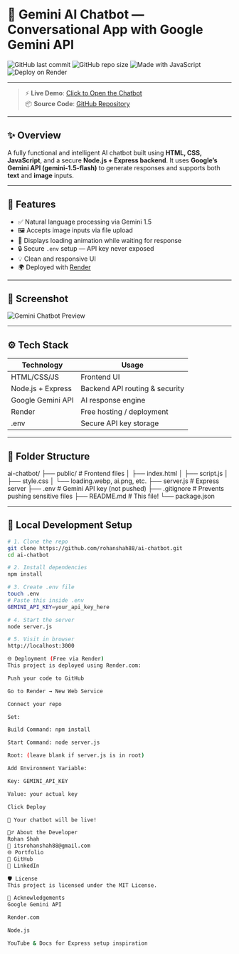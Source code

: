 # 🤖 Gemini AI Chatbot — Conversational App with Google Gemini API

![GitHub last commit](https://img.shields.io/github/last-commit/rohanshah88/ai-chatbot?style=for-the-badge)
![GitHub repo size](https://img.shields.io/github/repo-size/rohanshah88/ai-chatbot?style=for-the-badge)
![Made with JavaScript](https://img.shields.io/badge/Made%20with-JavaScript-yellow?style=for-the-badge)
![Deploy on Render](https://img.shields.io/badge/Deployed%20on-Render-blue?style=for-the-badge)

---

> ⚡ **Live Demo**: [Click to Open the Chatbot](https://your-app-name.onrender.com)  
> 📦 **Source Code**: [GitHub Repository](https://github.com/rohanshah88/ai-chatbot)

---

## ✨ Overview

A fully functional and intelligent AI chatbot built using **HTML, CSS, JavaScript**, and a secure **Node.js + Express backend**. It uses **Google’s Gemini API (gemini-1.5-flash)** to generate responses and supports both **text** and **image** inputs.

---

## 🧠 Features

- ✅ Natural language processing via Gemini 1.5
- 🖼 Accepts image inputs via file upload
- 🧾 Displays loading animation while waiting for response
- 🔒 Secure `.env` setup — API key never exposed
- 💡 Clean and responsive UI
- 🌍 Deployed with [Render](https://render.com)

---

## 📸 Screenshot

![Gemini Chatbot Preview](https://your-screenshot-link.com) <!-- Optional - replace with your actual screenshot -->

---

## ⚙️ Tech Stack

| Technology      | Usage                          |
|----------------|---------------------------------|
| HTML/CSS/JS     | Frontend UI                     |
| Node.js + Express | Backend API routing & security |
| Google Gemini API | AI response engine             |
| Render          | Free hosting / deployment       |
| .env            | Secure API key storage          |

---

## 📁 Folder Structure

ai-chatbot/
├── public/ # Frontend files
│ ├── index.html
│ ├── script.js
│ ├── style.css
│ └── loading.webp, ai.png, etc.
├── server.js # Express server
├── .env # Gemini API key (not pushed)
├── .gitignore # Prevents pushing sensitive files
├── README.md # This file!
└── package.json


---

## 🔧 Local Development Setup

```bash
# 1. Clone the repo
git clone https://github.com/rohanshah88/ai-chatbot.git
cd ai-chatbot

# 2. Install dependencies
npm install

# 3. Create .env file
touch .env
# Paste this inside .env
GEMINI_API_KEY=your_api_key_here

# 4. Start the server
node server.js

# 5. Visit in browser
http://localhost:3000

🌐 Deployment (Free via Render)
This project is deployed using Render.com:

Push your code to GitHub

Go to Render → New Web Service

Connect your repo

Set:

Build Command: npm install

Start Command: node server.js

Root: (leave blank if server.js is in root)

Add Environment Variable:

Key: GEMINI_API_KEY

Value: your actual key

Click Deploy

🎉 Your chatbot will be live!

🙋‍♂️ About the Developer
Rohan Shah
📧 itsrohanshah88@gmail.com
🌐 Portfolio
🐙 GitHub
💼 LinkedIn

🛡 License
This project is licensed under the MIT License.

🙌 Acknowledgements
Google Gemini API

Render.com

Node.js

YouTube & Docs for Express setup inspiration
